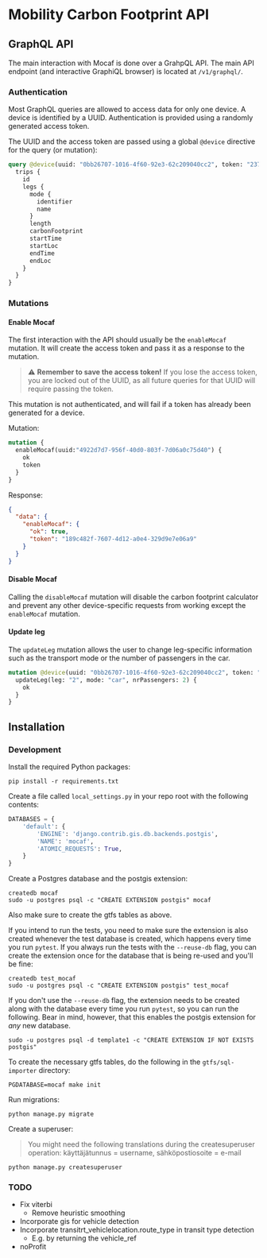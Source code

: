 # Mobility Carbon Footprint API

## GraphQL API

The main interaction with Mocaf is done over a GrahpQL API. The main API
endpoint (and interactive GraphiQL browser) is located at `/v1/graphql/`.

### Authentication

Most GraphQL queries are allowed to access data for only one device.
A device is identified by a UUID. Authentication is provided
using a randomly generated access token.

The UUID and the access token are passed using a global `@device` directive
for the query (or mutation):

```graphql
query @device(uuid: "0bb26707-1016-4f60-92e3-62c209040cc2", token: "23730161-54a5-4c06-b0e9-c0533bcc911e") {
  trips {
    id
    legs {
      mode {
        identifier
        name
      }
      length
      carbonFootprint
      startTime
      startLoc
      endTime
      endLoc
    }
  }
}
```

### Mutations

#### Enable Mocaf

The first interaction with the API should usually be the `enableMocaf` mutation.
It will create the access token and pass it as a response to the mutation.

> :warning: **Remember to save the access token!** If you lose the access token, you are locked out of the UUID, as all future queries for that UUID will require passing the token.

This mutation is not authenticated, and will fail if a token has already been generated
for a device.

Mutation:

```graphql
mutation {
  enableMocaf(uuid:"4922d7d7-956f-40d0-803f-7d06a0c75d40") {
    ok
    token
  }
}
```

Response:

```json
{
  "data": {
    "enableMocaf": {
      "ok": true,
      "token": "189c482f-7607-4d12-a0e4-329d9e7e06a9"
    }
  }
}
```

#### Disable Mocaf

Calling the `disableMocaf` mutation will disable the carbon footprint calculator
and prevent any other device-specific requests from working except the `enableMocaf`
mutation.

#### Update leg

The `updateLeg` mutation allows the user to change leg-specific information such
as the transport mode or the number of passengers in the car.

```graphql
mutation @device(uuid: "0bb26707-1016-4f60-92e3-62c209040cc2", token: "23730161-54a5-4c06-b0e9-c0533bcc911e") {
  updateLeg(leg: "2", mode: "car", nrPassengers: 2) {
    ok
  }
}
```

## Installation

### Development

Install the required Python packages:

```shell
pip install -r requirements.txt
```

Create a file called `local_settings.py` in your repo root with the following contents:

```python
DATABASES = {
    'default': {
        'ENGINE': 'django.contrib.gis.db.backends.postgis',
        'NAME': 'mocaf',
        'ATOMIC_REQUESTS': True,
    }
}
```

Create a Postgres database and the postgis extension:

```shell
createdb mocaf
sudo -u postgres psql -c "CREATE EXTENSION postgis" mocaf
```

Also make sure to create the gtfs tables as above.

If you intend to run the tests, you need to make sure the extension is also created whenever the test database is
created, which happens every time you run `pytest`. If you always run the tests with the `--reuse-db` flag, you can
create the extension once for the database that is being re-used and you'll be fine:

```shell
createdb test_mocaf
sudo -u postgres psql -c "CREATE EXTENSION postgis" test_mocaf
```

If you don't use the `--reuse-db` flag, the extension needs to be created along with the database every time you run
`pytest`, so you can run the following. Bear in mind, however, that this enables the postgis extension for *any* new
database.

```shell
sudo -u postgres psql -d template1 -c "CREATE EXTENSION IF NOT EXISTS postgis"
```

To create the necessary gtfs tables, do the following in the `gtfs/sql-importer` directory:

```shell
PGDATABASE=mocaf make init
```

Run migrations:

```shell
python manage.py migrate
```

Create a superuser:
> You might need the following translations during the createsuperuser operation: käyttäjätunnus = username, sähköpostiosoite = e-mail

```shell
python manage.py createsuperuser
```

### TODO

- Fix viterbi
  - Remove heuristic smoothing
- Incorporate gis for vehicle detection
- Incorporate transitrt_vehiclelocation.route_type in transit type detection
  - E.g. by returning the vehicle_ref
- noProfit
